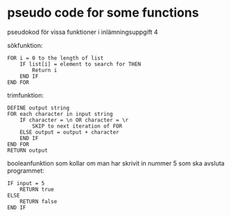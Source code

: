 # pseudo code for some functions
 pseudokod för vissa funktioner i inlämningsuppgift 4
 
sökfunktion:
```
FOR i = 0 to the length of list
    IF list[i] = element to search for THEN
        Return i
    END IF
END FOR
```

trimfunktion:
```
DEFINE output string
FOR each character in input string
    IF character = \n OR character = \r
        SKIP to next iteration of FOR
    ELSE output = output + character
    END IF
END FOR
RETURN output
```

booleanfunktion som kollar om man har skrivit in nummer 5 som ska avsluta programmet:
```
IF input = 5
    RETURN true
ELSE
    RETURN false
END IF
```
